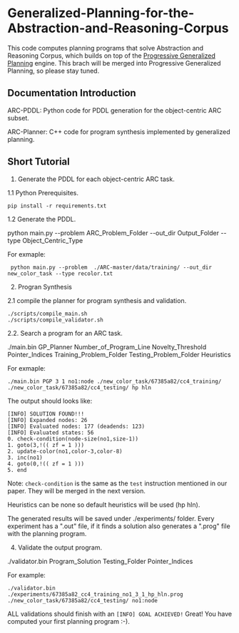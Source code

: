 # Generalized-Planning-for-the-Abstraction-and-Reasoning-Corpus
This code computes planning programs that solve Abstraction and Reasoning Corpus, which builds on top of the [Progressive Generalized Planning](https://github.com/aig-upf/pgp-landmarks) engine. This brach will be merged into Progressive Generalized Planning, so please stay tuned.

## Documentation Introduction

ARC-PDDL: Python code for PDDL generation for the object-centric ARC subset.

ARC-Planner: C++ code for program synthesis implemented by generalized planning.


## Short Tutorial



1. Generate the PDDL for each object-centric ARC task.
   
1.1 Python Prerequisites.

```pip install -r requirements.txt```

1.2 Generate the PDDL.

 python main.py --problem ARC_Problem_Folder --out_dir Output_Folder --type Object_Centric_Type

For exmaple:

```shell
 python main.py --problem  ./ARC-master/data/training/ --out_dir new_color_task --type recolor.txt
```

2. Progran Synthesis

2.1 compile the planner for program synthesis and validation.
```shell
./scripts/compile_main.sh
./scripts/compile_validator.sh
```

2.2. Search a program for an ARC task.

 ./main.bin GP_Planner Number_of_Program_Line Novelty_Threshold Pointer_Indices Training_Problem_Folder Testing_Problem_Folder Heuristics

 For exmaple:

```shell
./main.bin PGP 3 1 no1:node ./new_color_task/67385a82/cc4_training/ ./new_color_task/67385a82/cc4_testing/ hp hln
```
The output should looks like:
```shell
[INFO] SOLUTION FOUND!!!
[INFO] Expanded nodes: 26
[INFO] Evaluated nodes: 177 (deadends: 123)
[INFO] Evaluated states: 56
0. check-condition(node-size(no1,size-1))
1. goto(3,!(( zf = 1 )))
2. update-color(no1,color-3,color-8)
3. inc(no1)
4. goto(0,!(( zf = 1 )))
5. end
```

Note: ```check-condition``` is the same as the ```test``` instruction mentioned in our paper. They will be merged in the next version.

Heuristics can be none so default heuristics will be used (hp hln). 

The generated results will be saved under ./experiments/ folder. Every experiment has a ".out" file, if it finds a solution also generates a ".prog" file with the planning program.


4. Validate the output program.

 ./validator.bin Program_Solution Testing_Folder Pointer_Indices

For example:

```shell
./validator.bin ./experiments/67385a82_cc4_training_no1_3_1_hp_hln.prog ./new_color_task/67385a82/cc4_testing/ no1:node
```
ALL validations should finish with an `[INFO] GOAL ACHIEVED!`
Great! You have computed your first planning program :-).

